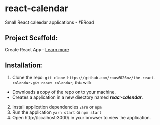# react-calendar
Small React calendar applications - #ERoad

## Project Scaffold:
Create React App - [Learn more](https://github.com/facebook/create-react-app/blob/master/README.md)

## Installation:
1. Clone the repo: `git clone https://github.com/rous6026nz/the-react-calendar.git react-calendar`, this will:
* Downloads a copy of the repo on to your machine.
* Creates a application in a new directory named **_react-calendar_**.
2. Install application dependencies `yarn` or `npm`
3. Run the application `yarn start` or `npm start`
4. Open http://localhost:3000/ in your browser to view the application.
